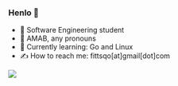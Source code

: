 ### Henlo 🐣

- 🏫 Software Engineering student
- 🍵 AMAB, any pronouns
- 🧠 Currently learning: Go and Linux
- ✍️ How to reach me: fittsqo[at]gmail[dot]com

![](https://github-profile-summary-cards.vercel.app/api/cards/profile-details?username=fittsqo&theme=github_dark)
